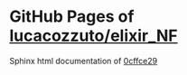 GitHub Pages of [lucacozzuto/elixir_NF](https://github.com/lucacozzuto/elixir_NF.git)
===
Sphinx html documentation of [0cffce29](https://github.com/lucacozzuto/elixir_NF/tree/0cffce2966decc6d5af75e9fccfc10c075dfc754)
